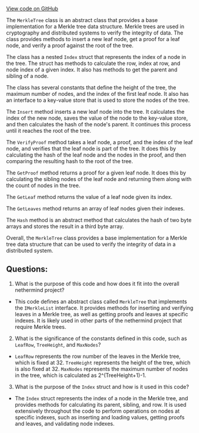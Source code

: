 [View code on GitHub](https://github.com/nethermindeth/nethermind/Nethermind.Merkleization/MerkleTree.cs)

The `MerkleTree` class is an abstract class that provides a base implementation for a Merkle tree data structure. Merkle trees are used in cryptography and distributed systems to verify the integrity of data. The class provides methods to insert a new leaf node, get a proof for a leaf node, and verify a proof against the root of the tree. 

The class has a nested `Index` struct that represents the index of a node in the tree. The struct has methods to calculate the row, index at row, and node index of a given index. It also has methods to get the parent and sibling of a node. 

The class has several constants that define the height of the tree, the maximum number of nodes, and the index of the first leaf node. It also has an interface to a key-value store that is used to store the nodes of the tree. 

The `Insert` method inserts a new leaf node into the tree. It calculates the index of the new node, saves the value of the node to the key-value store, and then calculates the hash of the node's parent. It continues this process until it reaches the root of the tree. 

The `VerifyProof` method takes a leaf node, a proof, and the index of the leaf node, and verifies that the leaf node is part of the tree. It does this by calculating the hash of the leaf node and the nodes in the proof, and then comparing the resulting hash to the root of the tree. 

The `GetProof` method returns a proof for a given leaf node. It does this by calculating the sibling nodes of the leaf node and returning them along with the count of nodes in the tree. 

The `GetLeaf` method returns the value of a leaf node given its index. 

The `GetLeaves` method returns an array of leaf nodes given their indexes. 

The `Hash` method is an abstract method that calculates the hash of two byte arrays and stores the result in a third byte array. 

Overall, the `MerkleTree` class provides a base implementation for a Merkle tree data structure that can be used to verify the integrity of data in a distributed system.
## Questions: 
 1. What is the purpose of this code and how does it fit into the overall nethermind project?
- This code defines an abstract class called `MerkleTree` that implements the `IMerkleList` interface. It provides methods for inserting and verifying leaves in a Merkle tree, as well as getting proofs and leaves at specific indexes. It is likely used in other parts of the nethermind project that require Merkle trees.

2. What is the significance of the constants defined in this code, such as `LeafRow`, `TreeHeight`, and `MaxNodes`?
- `LeafRow` represents the row number of the leaves in the Merkle tree, which is fixed at 32. `TreeHeight` represents the height of the tree, which is also fixed at 32. `MaxNodes` represents the maximum number of nodes in the tree, which is calculated as 2^(TreeHeight+1)-1.

3. What is the purpose of the `Index` struct and how is it used in this code?
- The `Index` struct represents the index of a node in the Merkle tree, and provides methods for calculating its parent, sibling, and row. It is used extensively throughout the code to perform operations on nodes at specific indexes, such as inserting and loading values, getting proofs and leaves, and validating node indexes.